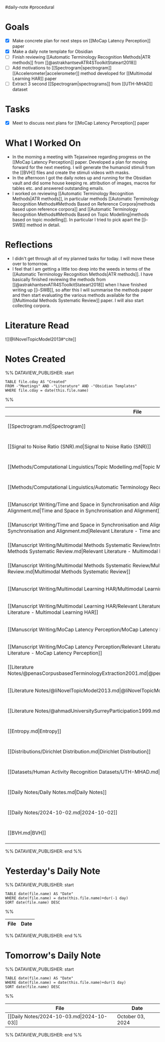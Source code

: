 #daily-note #procedural

# Goals

- [x] Make concrete plan for next steps on [[MoCap Latency Perception]] paper
- [x] Make a daily note template for Obsidian
- [ ] Finish reviewing [[Automatic Terminology Recognition Methods|ATR methods]] from [[@astrakhantsevATR4SToolkitStateart2018]]
- [ ] Add motivations to [[Spectrogram|spectrogram]] [[Accelerometer|accelerometer]] method developed for [[Multimodal Learning HAR]] paper
- [ ] Extract 3 second [[Spectrogram|spectrograms]] from [[UTH-MHAD]] dataset

# Tasks

- [x] Meet to discuss next plans for [[MoCap Latency Perception]] paper

# What I Worked On

- In the morning a meeting with Tejaswinee regarding progress on the [[MoCap Latency Perception]] paper. Developed a plan for moving forward for the next meeting. I will generate the humanoid stimuli from the [[BVH]] files and create the stimuli videos with masks.
- In the afternoon I got the daily notes up and running for the Obsidian vault and did some house keeping re. attribution of images, macros for tables etc. and answered outstanding emails.
- I worked on reviewing [[Automatic Terminology Recognition Methods|ATR methods]], in particular methods [[Automatic Terminology Recognition Methods#Methods Based on Reference Corpora|methods based upon reference corpora]] and [[Automatic Terminology Recognition Methods#Methods Based on Topic Modelling|methods based on topic modelling]]. In particular I tried to pick apart the [[i-SWB]] method in detail.

# Reflections

- I didn't get through all of my planned tasks for today. I will move these over to tomorrow.
- I feel that I am getting a little too deep into the weeds in terms of the [[Automatic Terminology Recognition Methods|ATR methods]]. I have basically finished reviewing the methods from [[@astrakhantsevATR4SToolkitStateart2018]] when I have finished writing up [[i-SWB]], so after this I will summarise the methods paper and then start evaluating the various methods available for the [[Multimodal Methods Systematic Review]] paper. I will also start collecting corpora.

# Literature Read

![[@liNovelTopicModel2013#^cite]]

# Notes Created

%% DATAVIEW_PUBLISHER: start
```dataview
TABLE file.cday AS "Created"
FROM -"Meetings" AND -"Literature" AND -"Obsidian Templates"
WHERE file.cday = date(this.file.name)
```
%%

| File                                                                                                                                                                                                                   | Created          |
| ---------------------------------------------------------------------------------------------------------------------------------------------------------------------------------------------------------------------- | ---------------- |
| [[Spectrogram.md\|Spectrogram]]                                                                                                                                                                                        | October 02, 2024 |
| [[Signal to Noise Ratio (SNR).md\|Signal to Noise Ratio (SNR)]]                                                                                                                                                        | October 02, 2024 |
| [[Methods/Computational Linguistics/Topic Modelling.md\|Topic Modelling]]                                                                                                                                              | October 02, 2024 |
| [[Methods/Computational Linguistics/Automatic Terminology Recognition (ATR)/Methods/i-SWB.md\|i-SWB]]                                                                                                                  | October 02, 2024 |
| [[Manuscript Writing/Time and Space in Synchronisation and Alignment/Time and Space in Synchronisation and Alignment.md\|Time and Space in Synchronisation and Alignment]]                                             | October 02, 2024 |
| [[Manuscript Writing/Time and Space in Synchronisation and Alignment/Relevant Literature - Time and Space in Synchronisation and Alignment.md\|Relevant Literature - Time and Space in Synchronisation and Alignment]] | October 02, 2024 |
| [[Manuscript Writing/Multimodal Methods Systematic Review/Introduction/Relevant Literature - Multimodal Methods Systematic Review.md\|Relevant Literature - Multimodal Methods Systematic Review]]                     | October 02, 2024 |
| [[Manuscript Writing/Multimodal Methods Systematic Review/Multimodal Methods Systematic Review.md\|Multimodal Methods Systematic Review]]                                                                              | October 02, 2024 |
| [[Manuscript Writing/Multimodal Learning HAR/Multimodal Learning HAR.md\|Multimodal Learning HAR]]                                                                                                                     | October 02, 2024 |
| [[Manuscript Writing/Multimodal Learning HAR/Relevant Literature - Multimodal Learning HAR.md\|Relevant Literature - Multimodal Learning HAR]]                                                                         | October 02, 2024 |
| [[Manuscript Writing/MoCap Latency Perception/MoCap Latency Perception.md\|MoCap Latency Perception]]                                                                                                                  | October 02, 2024 |
| [[Manuscript Writing/MoCap Latency Perception/Relevant Literature - MoCap Latency Perception.md\|Relevant Literature - MoCap Latency Perception]]                                                                      | October 02, 2024 |
| [[Literature Notes/@penasCorpusbasedTerminologyExtraction2001.md\|@penasCorpusbasedTerminologyExtraction2001]]                                                                                                         | October 02, 2024 |
| [[Literature Notes/@liNovelTopicModel2013.md\|@liNovelTopicModel2013]]                                                                                                                                                 | October 02, 2024 |
| [[Literature Notes/@ahmadUniversitySurreyParticipation1999.md\|@ahmadUniversitySurreyParticipation1999]]                                                                                                               | October 02, 2024 |
| [[Entropy.md\|Entropy]]                                                                                                                                                                                                | October 02, 2024 |
| [[Distributions/Dirichlet Distribution.md\|Dirichlet Distribution]]                                                                                                                                                    | October 02, 2024 |
| [[Datasets/Human Activity Recognition Datasets/UTH-MHAD.md\|UTH-MHAD]]                                                                                                                                                 | October 02, 2024 |
| [[Daily Notes/Daily Notes.md\|Daily Notes]]                                                                                                                                                                            | October 02, 2024 |
| [[Daily Notes/2024-10-02.md\|2024-10-02]]                                                                                                                                                                              | October 02, 2024 |
| [[BVH.md\|BVH]]                                                                                                                                                                                                        | October 02, 2024 |

%% DATAVIEW_PUBLISHER: end %%

# Yesterday's Daily Note

%% DATAVIEW_PUBLISHER: start
```dataview
TABLE date(file.name) AS "Date"
WHERE date(file.name) = date(this.file.name)+dur(-1 day)
SORT date(file.name) DESC
```
%%

| File | Date |
| ---- | ---- |

%% DATAVIEW_PUBLISHER: end %%

# Tomorrow's Daily Note

%% DATAVIEW_PUBLISHER: start
```dataview
TABLE date(file.name) AS "Date"
WHERE date(file.name) = date(this.file.name)+dur(1 day)
SORT date(file.name) DESC
```
%%

| File                                      | Date             |
| ----------------------------------------- | ---------------- |
| [[Daily Notes/2024-10-03.md\|2024-10-03]] | October 03, 2024 |

%% DATAVIEW_PUBLISHER: end %%